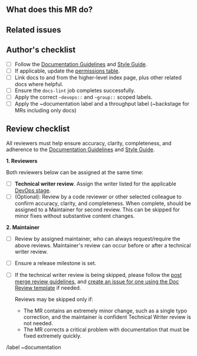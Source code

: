 <!-- Follow the documentation workflow https://docs.gitlab.com/ee/development/documentation/workflow.html -->
<!-- Additional information is located at https://docs.gitlab.com/ee/development/documentation/ -->

<!-- Mention "documentation" or "docs" in the MR title -->
<!-- For changing documentation location use the "Change documentation location" template -->

## What does this MR do?

<!-- Briefly describe what this MR is about. -->

## Related issues

<!-- Link related issues below. Insert the issue link or reference after the word "Closes" if merging this should automatically close it. -->

## Author's checklist

- [ ] Follow the [Documentation Guidelines](https://docs.gitlab.com/ee/development/documentation/) and [Style Guide](https://docs.gitlab.com/ee/development/documentation/styleguide.html).
- [ ] If applicable, update the [permissions table](https://docs.gitlab.com/ee/user/permissions.html).
- [ ] Link docs to and from the higher-level index page, plus other related docs where helpful.
- [ ] Ensure the `docs-lint` job completes successfully.
- [ ] Apply the correct `~devops::` and `~group::` scoped labels.
- [ ] Apply the ~documentation label and a throughput label (~backstage for MRs including only docs)

## Review checklist

All reviewers must help ensure accuracy, clarity, completeness, and adherence to the [Documentation Guidelines](https://docs.gitlab.com/ee/development/documentation/) and [Style Guide](https://docs.gitlab.com/ee/development/documentation/styleguide.html).

**1. Reviewers**

Both reviewers below can be assigned at the same time:

- [ ] **Technical writer review**. Assign the writer listed for the applicable [DevOps stage](https://about.gitlab.com/handbook/product/categories/#devops-stages).
- [ ] (Optional): Review by a code reviewer or other selected colleague to confirm accuracy, clarity, and completeness. When complete, should be assigned to a Maintainer for second review. This can be skipped for minor fixes without substantive content changes.

**2. Maintainer**

- [ ] Review by assigned maintainer, who can always request/require the above reviews. Maintainer's review can occur before or after a technical writer review.
- [ ] Ensure a release milestone is set.
- [ ] If the technical writer review is being skipped, please follow the [post merge review guidelines](https://docs.gitlab.com/ee/development/documentation/workflow.html#post-merge-reviews), and [create an issue for one using the Doc Review template](https://gitlab.com/gitlab-org/gitlab/issues/new?issuable_template=Doc%20Review) if needed.

  Reviews may be skipped only if:

  - The MR contains an extremely minor change, such as a single typo correction, and the maintainer is confident Technical Writer review is not needed.
  - The MR corrects a critical problem with documentation that must be fixed extremely quickly.

/label ~documentation

